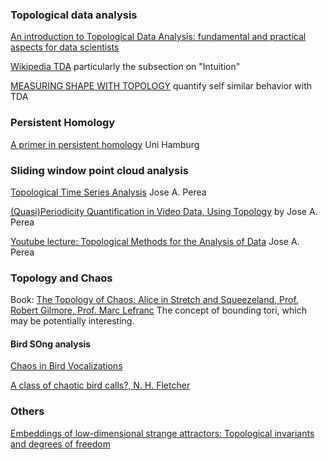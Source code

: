 ### Topological data analysis
[An introduction to Topological Data Analysis: fundamental and practical aspects for data scientists](https://arxiv.org/abs/1710.04019)  

[Wikipedia TDA](https://en.wikipedia.org/wiki/Topological_data_analysis)  particularly the subsection on "Intuition" 

[MEASURING SHAPE WITH TOPOLOGY](https://arxiv.org/pdf/1011.2258.pdf) quantify self similar behavior with TDA

### Persistent Homology

[A primer in persistent homology](https://www.math.uni-hamburg.de/projekte/wiam16/slides/Rieck.pdf) Uni Hamburg

### Sliding window point cloud analysis
[Topological Time Series Analysis](https://www.ams.org/journals/notices/201905/rnoti-p686.pdf) Jose A. Perea

[(Quasi)Periodicity Quantification in Video Data, Using Topology](https://arxiv.org/pdf/1704.08382.pdf) by Jose A. Perea

[Youtube lecture: Topological Methods for the Analysis of Data](https://www.youtube.com/watch?v=DZwK2gT-d8g) Jose A. Perea


### Topology and Chaos

Book: [The Topology of Chaos: Alice in Stretch and Squeezeland, Prof. Robert Gilmore, Prof. Marc Lefranc](https://onlinelibrary.wiley.com/doi/book/10.1002/9783527639403)  The concept of bounding tori, which may be potentially interesting.



#### Bird SOng analysis
[Chaos in Bird Vocalizations](https://e.math.cornell.edu/people/belk/projects/PaulMcLaughlin.pdf)

[A class of chaotic bird calls?, N. H. Fletcher](https://doi.org/10.1121/1.429615)


### Others
[Embeddings of low-dimensional strange attractors: Topological invariants and degrees of freedom](https://doi.org/10.1103/PhysRevE.75.066214)
